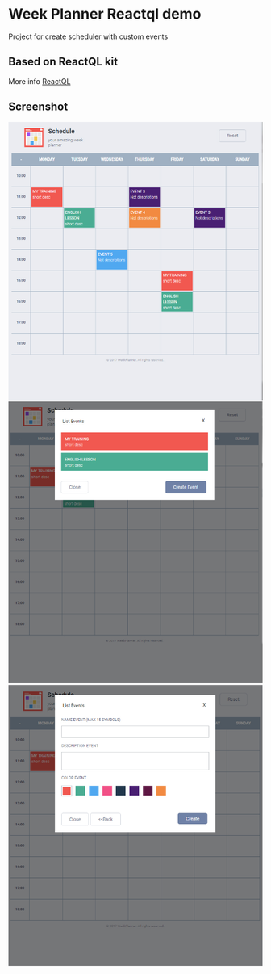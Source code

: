 # Week Planner Reactql demo

Project for create scheduler with custom events

## Based on ReactQL kit

More info [ReactQL](https://github.com/reactql/kit)

## Screenshot

![Screenshot](https://github.com/GuldauGuldau/weekplanner-reactql-demo/blob/master/screen/1.jpg)
![Screenshot](https://github.com/GuldauGuldau/weekplanner-reactql-demo/blob/master/screen/2.jpg)
![Screenshot](https://github.com/GuldauGuldau/weekplanner-reactql-demo/blob/master/screen/3.jpg)

